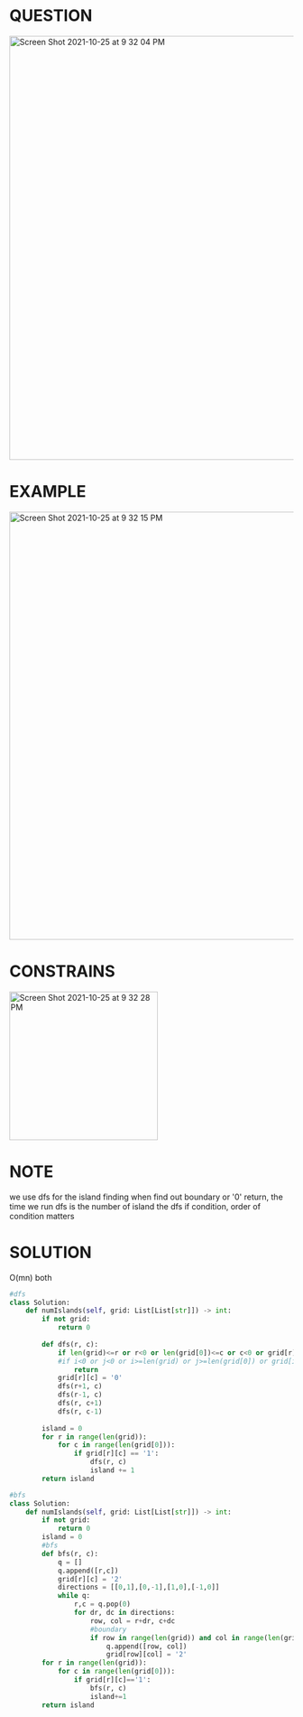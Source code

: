 # QUESTION 
<img width="751" alt="Screen Shot 2021-10-25 at 9 32 04 PM" src="https://user-images.githubusercontent.com/64442606/138793400-c8450b99-887f-4b0f-8b7d-df975d0fc08b.png">

# EXAMPLE
<img width="758" alt="Screen Shot 2021-10-25 at 9 32 15 PM" src="https://user-images.githubusercontent.com/64442606/138793415-bf4c8704-5cbe-43cd-beca-79fc7a7f2767.png">

# CONSTRAINS
<img width="263" alt="Screen Shot 2021-10-25 at 9 32 28 PM" src="https://user-images.githubusercontent.com/64442606/138793428-9173325e-5bc1-48ad-86d8-dd816dd890a7.png">

# NOTE
we use dfs for the island finding when find out boundary or '0' return, the time we run dfs is the number of island
the dfs if condition, order of condition matters
# SOLUTION 
O(mn) both
```python
#dfs
class Solution:
    def numIslands(self, grid: List[List[str]]) -> int:
        if not grid:
            return 0
        
        def dfs(r, c):
            if len(grid)<=r or r<0 or len(grid[0])<=c or c<0 or grid[r][c] != '1':
            #if i<0 or j<0 or i>=len(grid) or j>=len(grid[0]) or grid[i][j] != '1'
                return
            grid[r][c] = '0'
            dfs(r+1, c)
            dfs(r-1, c)
            dfs(r, c+1)
            dfs(r, c-1)
        
        island = 0
        for r in range(len(grid)): 
            for c in range(len(grid[0])):
                if grid[r][c] == '1':
                    dfs(r, c)
                    island += 1
        return island
```
```python
#bfs
class Solution:
    def numIslands(self, grid: List[List[str]]) -> int:
        if not grid:
            return 0
        island = 0
        #bfs
        def bfs(r, c):
            q = []
            q.append([r,c])
            grid[r][c] = '2'
            directions = [[0,1],[0,-1],[1,0],[-1,0]]
            while q:
                r,c = q.pop(0)
                for dr, dc in directions:
                    row, col = r+dr, c+dc
                    #boundary 
                    if row in range(len(grid)) and col in range(len(grid[0])) and grid[row][col]=='1':
                        q.append([row, col])
                        grid[row][col] = '2'                
        for r in range(len(grid)):
            for c in range(len(grid[0])):
                if grid[r][c]=='1':
                    bfs(r, c)
                    island+=1
        return island
```
